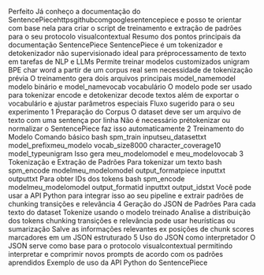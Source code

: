 Perfeito Já conheço a documentação do SentencePiecehttpsgithubcomgooglesentencepiece e posso te orientar com base nela para criar o script de treinamento e extração de padrões para o seu protocolo visualcontextual
 Resumo dos pontos principais da documentação SentencePiece
 SentencePiece é um tokenizador e detokenizador não supervisionado ideal para préprocessamento de texto em tarefas de NLP e LLMs
 Permite treinar modelos customizados unigram BPE char word a partir de um corpus real sem necessidade de tokenização prévia
 O treinamento gera dois arquivos principais model_namemodel modelo binário e model_namevocab vocabulário
 O modelo pode ser usado para tokenizar encode e detokenizar decode textos além de exportar o vocabulário e ajustar parâmetros especiais
 Fluxo sugerido para o seu experimento
 1 Preparação do Corpus
 O dataset deve ser um arquivo de texto com uma sentença por linha
 Não é necessário prétokenizar ou normalizar  o SentencePiece faz isso automaticamente
 2 Treinamento do Modelo
 Comando básico
bash
spm_train inputseu_datasettxt model_prefixmeu_modelo vocab_size8000 character_coverage10 model_typeunigram
 Isso gera meu_modelomodel e meu_modelovocab
 3 Tokenização e Extração de Padrões
 Para tokenizar um texto
bash
spm_encode modelmeu_modelomodel output_formatpiece  inputtxt  outputtxt
 Para obter IDs dos tokens
bash
spm_encode modelmeu_modelomodel output_formatid  inputtxt  output_idstxt
 Você pode usar a API Python para integrar isso ao seu pipeline e extrair padrões de chunking transições e relevância
 4 Geração do JSON de Padrões
 Para cada texto do dataset
 Tokenize usando o modelo treinado
 Analise a distribuição dos tokens chunking transições e relevância pode usar heurísticas ou sumarização
 Salve as informações relevantes ex posições de chunk scores marcadores em um JSON estruturado
 5 Uso do JSON como interpretador
 O JSON serve como base para o protocolo visualcontextual permitindo interpretar e comprimir novos prompts de acordo com os padrões aprendidos
 Exemplo de uso da API Python do SentencePiece